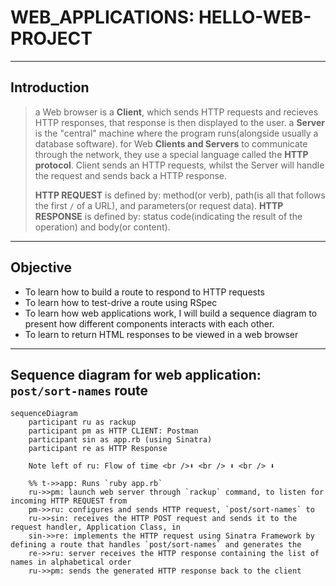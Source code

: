 # WEB_APPLICATIONS: HELLO-WEB-PROJECT

----

## Introduction

>a Web browser is a **Client**, which sends HTTP requests and recieves HTTP responses, that response is then displayed to the user.
>a **Server** is the "central" machine where the program runs(alongside usually a database software).
>for Web **Clients and Servers** to communicate through the network, they use a special language called the **HTTP protocol**.
>Client sends an HTTP requests, whilst the Server will handle the request and sends back a HTTP response.
>
>**HTTP REQUEST** is defined by: method(or verb), path(is all that follows the first `/` of a URL), and parameters(or request data).
>**HTTP RESPONSE** is defined by: status code(indicating the result of the operation) and body(or content).

----

## Objective

* To learn how to build a route to respond to HTTP requests
* To learn how to test-drive a route using RSpec
* To learn how web applications work, I will build a sequence diagram to present how different components interacts with each other.
* To learn to return HTML responses to be viewed in a web browser

----

## Sequence diagram for web application: `post/sort-names` route

```mermaid
sequenceDiagram
    participant ru as rackup
    participant pm as HTTP CLIENT: Postman
    participant sin as app.rb (using Sinatra)
    participant re as HTTP Response

    Note left of ru: Flow of time <br />⬇ <br /> ⬇ <br /> ⬇ 

    %% t->>app: Runs `ruby app.rb`
    ru->>pm: launch web server through `rackup` command, to listen for incoming HTTP REQUEST from 
    pm->>ru: configures and sends HTTP request, `post/sort-names` to
    ru->>sin: receives the HTTP POST request and sends it to the request handler, Application Class, in
    sin->>re: implements the HTTP request using Sinatra Framework by defining a route that handles `post/sort-names` and generates the
    re->>ru: server receives the HTTP response containing the list of names in alphabetical order
    ru->>pm: sends the generated HTTP response back to the client
```
